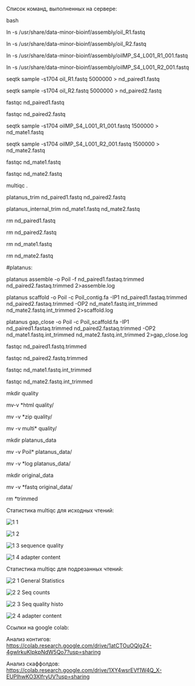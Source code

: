 Список команд, выполненных на сервере:

bash

ln -s /usr/share/data-minor-bioinf/assembly/oil_R1.fastq

ln -s /usr/share/data-minor-bioinf/assembly/oil_R2.fastq

ln -s /usr/share/data-minor-bioinf/assembly/oilMP_S4_L001_R1_001.fastq

ln -s /usr/share/data-minor-bioinf/assembly/oilMP_S4_L001_R2_001.fastq

seqtk sample -s1704 oil_R1.fastq 5000000 > nd_paired1.fastq

seqtk sample -s1704 oil_R2.fastq 5000000 > nd_paired2.fastq

fastqc nd_paired1.fastq

fastqc nd_paired2.fastq

seqtk sample -s1704 oilMP_S4_L001_R1_001.fastq 1500000 > nd_mate1.fastq

seqtk sample -s1704 oilMP_S4_L001_R2_001.fastq 1500000 > nd_mate2.fastq

fastqc nd_mate1.fastq

fastqc nd_mate2.fastq

multiqc .

platanus_trim nd_paired1.fastq nd_paired2.fastq

platanus_internal_trim nd_mate1.fastq nd_mate2.fastq

rm nd_paired1.fastq

rm nd_paired2.fastq

rm nd_mate1.fastq

rm nd_mate2.fastq

#platanus:

platanus assemble -o Poil -f nd_paired1.fastaq.trimmed nd_paired2.fastaq.trimmed 2>assemble.log

platanus scaffold -o Poil -c Poil_contig.fa -IP1 nd_paired1.fastaq.trimmed nd_paired2.fastaq.trimmed -OP2 nd_mate1.fastq.int_trimmed nd_mate2.fastq.int_trimmed 2>scaffold.log

platanus gap_close  -o Poil -c Poil_scaffold.fa -IP1 nd_paired1.fastaq.trimmed nd_paired2.fastaq.trimmed -OP2 nd_mate1.fastq.int_trimmed nd_mate2.fastq.int_trimmed 2>gap_close.log

fastqc nd_paired1.fastq.trimmed

fastqc nd_paired2.fastq.trimmed

fastqc nd_mate1.fastq.int_trimmed

fastqc nd_mate2.fastq.int_trimmed

mkdir quality

mv-v *html quality/

mv -v *zip quality/

mv -v multi* quality/

mkdir platanus_data

mv -v Poil* platanus_data/

mv -v *log platanus_data/

mkdir original_data

mv -v *fastq original_data/

rm *trimmed

Статистика multiqc для исходных чтений:

![1 1](https://user-images.githubusercontent.com/72361668/139110692-059ccd9f-12a9-41cd-9f35-d86e1058c42f.png)

![1 2](https://user-images.githubusercontent.com/72361668/139110874-6c2cc64d-5cc9-4675-a77c-395d2eccc998.png)

![1 3 sequence quality](https://user-images.githubusercontent.com/72361668/139110884-372e7e3d-6550-4396-835e-df4838e42521.png)

![1 4 adapter content](https://user-images.githubusercontent.com/72361668/139110899-b9087a6a-1997-44bf-ad76-2f67eda2e2de.png)

Статистика multiqc для подрезанных чтений:

![2 1 General Statistics](https://user-images.githubusercontent.com/72361668/139111721-558b9cf0-b5c6-45ce-90a1-e635f6004d5b.png)

![2 2 Seq counts](https://user-images.githubusercontent.com/72361668/139111672-1ff395e5-03e5-49d1-a354-fc412842e970.png)

![2 3 Seq quality histo](https://user-images.githubusercontent.com/72361668/139111673-15425005-1d3a-4469-b463-f88b8bff2af0.png)

![2 4 adapter content](https://user-images.githubusercontent.com/72361668/139111676-2c0beadc-e1e7-4f80-beb6-7687ac33a51d.png)


Ссылки на google colab:

Анализ контигов: https://colab.research.google.com/drive/1atCTOuOQlgZ4-4gwlrkuKIpkpNdW5Qo7?usp=sharing

Анализ скаффолдов: https://colab.research.google.com/drive/1XY4wsrEVf1W4Q_X-EUPIhwKO3XlfryUV?usp=sharing


